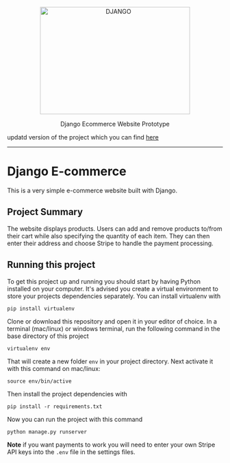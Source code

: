 <p align="center">
  <p align="center">
      <img src="https://fiverr-res.cloudinary.com/images/q_auto,f_auto/gigs/105085099/original/41dd8d734b59b8a28144b54f03058f12cccdfa88/do-everything-related-to-python-django.png" alt="DJANGO" height="250" width="350">
    </a>
  </p>
  <p align="center">
    Django Ecommerce Website Prototype
  </p>
</p>



updatd version of the project which you can find [here](git@github.com:NinadNirbhavane/BigShop-ecommerce.git)

---

# Django E-commerce

This is a very simple e-commerce website built with Django.



## Project Summary

The website displays products. Users can add and remove products to/from their cart while also specifying the quantity of each item. They can then enter their address and choose Stripe to handle the payment processing.


## Running this project

To get this project up and running you should start by having Python installed on your computer. It's advised you create a virtual environment to store your projects dependencies separately. You can install virtualenv with

```
pip install virtualenv
```

Clone or download this repository and open it in your editor of choice. In a terminal (mac/linux) or windows terminal, run the following command in the base directory of this project

```
virtualenv env
```

That will create a new folder `env` in your project directory. Next activate it with this command on mac/linux:

```
source env/bin/active
```

Then install the project dependencies with

```
pip install -r requirements.txt
```

Now you can run the project with this command

```
python manage.py runserver
```

**Note** if you want payments to work you will need to enter your own Stripe API keys into the `.env` file in the settings files.
